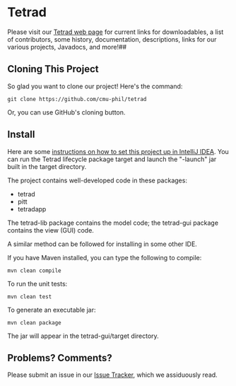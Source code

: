 # Tetrad

Please visit our [Tetrad web page](https://sites.google.com/view/tetradcausal) for current links for downloadables, a list of contributors, some history, documentation, descriptions, links for our various projects, Javadocs, and more!## 

## Cloning This Project

So glad you want to clone our project! Here's the command:

```
git clone https://github.com/cmu-phil/tetrad
```

Or, you can use GitHub's cloning button.

## Install

Here are some [instructions on how to set this project up in IntelliJ IDEA](https://github.com/cmu-phil/tetrad/wiki/Setting-up-Tetrad-in-IntelliJ-IDEA). You can run the Tetrad lifecycle package target and launch the "-launch" jar built in the target directory.

The project contains well-developed code in these packages:

* tetrad
* pitt
* tetradapp

The tetrad-lib package contains the model code; the tetrad-gui package contains the view (GUI) code.

A similar method can be followed for installing in some other IDE.

If you have Maven installed, you can type the following to compile:

```
mvn clean compile
```

To run the unit tests:

```
mvn clean test
```

To generate an executable jar:

```
mvn clean package
```

The jar will appear in the tetrad-gui/target directory.

## Problems? Comments?

Please submit an issue in our [Issue Tracker](https://github.com/cmu-phil/tetrad/issues), which we assiduously read.
